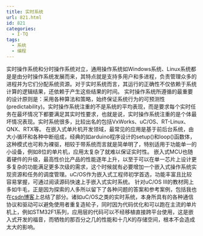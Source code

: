```yaml
---
title: 实时系统
url: 821.html
id: 821
categories:
  - I·TQ
tags:
  - 系统
  - 编程
---
```


实时操作系统和分时操作系统对立，通用操作系统如Windows系统、Linux系统都是是由分时操作系统发展而来，其特点就是支持多用户和多进程，负责管理众多的进程并为它们分配系统资源。对于实时系统而言，其运行的正确性不仅依赖于系统计算的逻辑结果，还依赖于产生这些结果的时间。 实时操作系统所遵循的最重要的设计原则是：采用各种算法和策略，始终保证系统行为的可预测性(predictability)。实时操作系统注重的不是系统的平均表现，而是要求每个实时任务在最坏情况下都要满足其实时性要求，也就是说，实时操作系统注重的是个体最坏情况表现。实时系统很多，比较出名的包括VxWorks、uC/OS、RT-Linux、QNX、RTX等。 在嵌入式单片机开发领域，最常见的应用是基于前后台系统，由大小循环和各种中断组成，经典的如arduino程序设计的setup()和loop()函数体，这种模式也可称为裸驱，相较于带系统而言就是简单明了，特别适用于功能单一的小设备，例如8位的单片机，应用太复杂了就难以保证实时性。 嵌入式MCU也随着硬件的升级，最高性价比产品的性能逐年上升，以至于可以在单一芯片上设计更多复杂的功能满足更多次级的需求，这个时候就有必要增加一个嵌入式操作系统实现资源和任务的调度管理。uC/OS作为嵌入式工程师初学首选，功能丰富且比较容易掌握，可通过阅读源码快速上手嵌入式实时系统。 针对uC/OS III的教材网上多如牛毛，正是因为探索的人多所以留下了各种问题的答案和参考案例，包括我也在[csdn博客](https://blog.csdn.net/qi_ta/article/category/6997640)上总结了部分。诸如uC/OS之类的实时系统，本身所具有的各种通信协议和驱动可以避免使用者重复造轮子，同时因为代码优化和可以跑在主流的单片机上，例如STM32F1系列，应用层的代码可以不经移植直接跨平台使用，这是嵌入式开发的福音，而牺牲的那百分之几的性能和十几K的存储空间，根本不会造成太大的影响。